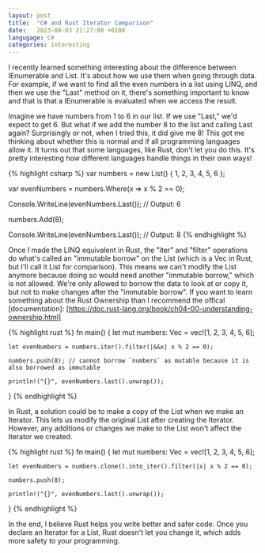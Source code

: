 ```yaml
---
layout: post
title:  "C# and Rust Iterator Comparison"
date:   2023-08-03 21:27:00 +0100
langugage: C#
categories: interesting
---
```

I recently learned something interesting about the difference between IEnumerable<T> and List<T>. It's about how we use them when going through data. For example, if we want to find all the even numbers in a list using LINQ, and then we use the "Last" method on it, there's something important to know and that is that a IEnumerable is evaluated when we access the result.

Imagine we have numbers from 1 to 6 in our list. If we use "Last," we'd expect to get 6. But what if we add the number 8 to the list and calling Last again?
Surprisingly or not, when I tried this, it did give me 8! This got me thinking about whether this is normal and if all programming languages allow it.
 It turns out that some languages, like Rust, don't let you do this. It's pretty interesting how different languages handle things in their own ways!


{% highlight csharp %}
var numbers = new List<int>() { 1, 2, 3, 4, 5, 6 };

var evenNumbers = numbers.Where(x => x % 2 == 0);

Console.WriteLine(evenNumbers.Last());
// Output: 6

numbers.Add(8);

Console.WriteLine(evenNumbers.Last());
// Output: 8
{% endhighlight %}

Once I made the LINQ equivalent in Rust, the "iter" and "filter" operations do what's called an "immutable borrow" on the List
(which is a Vec in Rust, but I'll call it List for comparison). This means we can't modify the List anymore because doing so would 
need another "immutable borrow," which is not allowed. We're only allowed to borrow the data to look at or copy it, but not to make changes after the "immutable borrow".
If you want to learn something about the Rust Ownership than I recommend the offical [documentation]: [https://doc.rust-lang.org/book/ch04-00-understanding-ownership.html]

{% highlight rust %}
fn main() {
    let mut numbers: Vec<i32> = vec![1, 2, 3, 4, 5, 6];

    let evenNumbers = numbers.iter().filter(|&&x| x % 2 == 0);

    numbers.push(8); // cannot borrow `numbers` as mutable because it is also borrowed as immutable

    println!("{}", evenNumbers.last().unwrap());
}
{% endhighlight %}


In Rust, a solution could be to make a copy of the List when we make an Iterator. This lets us modify the original List after creating the Iterator. However, any additions or changes we make to the List won't affect the Iterator we created.

{% highlight rust %}
fn main() {
    let mut numbers: Vec<i32> = vec![1, 2, 3, 4, 5, 6];

    let evenNumbers = numbers.clone().into_iter().filter(|x| x % 2 == 0);

    numbers.push(8);

    println!("{}", evenNumbers.last().unwrap());
}
{% endhighlight %}

In the end, I believe Rust helps you write better and safer code. Once you declare an Iterator for a List, Rust doesn't let you change it, which adds more safety to your programming.
